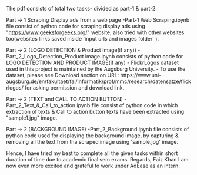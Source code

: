 The pdf consists of total two tasks- divided as part-1 & part-2.

Part -> 1 Scraping Display ads from a web page -Part-1 Web Scraping.ipynb file consist of python code for scraping display ads using "https://www.geeksforgeeks.org/" website, also tried with other websites too(websites links saved inside 'input urls and images folder' ).

Part -> 2 (LOGO DETECTION & Product Image(if any)) - Part_2_Logo_Detection_Product image.ipynb consists of python code for LOGO DETECTION AND PRODUCT IMAGE(if any) - FlickrLogos    dataset used in this project is maintained by the Augsburg University. - To use the dataset, please see Download section on URL: https://www.uni-                           augsburg.de/en/fakultaet/fai/informatik/prof/mmc/research/datensatze/flickrlogos/ for asking permission and download link.

Part -> 2 (TEXT and CALL TO ACTION BUTTON) -Part_2_Text_&_Call_to_action.ipynb file consist of python code in which extraction of texts & Call to action button texts have been extracted using "sample1.jpg" image.

Part -> 2 (BACKGROUND IMAGE) -Part_2_Background.ipynb file consists of python code used for displaying the background image, by capturing & removing all the text from tha scraped image using 'sample.jpg' image.

Hence, I have tried my best to complete all the given tasks within short duration of time due to academic final sem exams. Regards, Faiz Khan I am now even more excited and grateful to work under AdEase as an intern.
 
